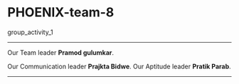 # PHOENIX-team-8
group_activity_1

---
Our Team leader <strong> Pramod gulumkar</strong>.</p>
Our Communication leader <strong> Prajkta Bidwe</strong>.
Our Aptitude leader <strong> Pratik Parab</strong>.

---
